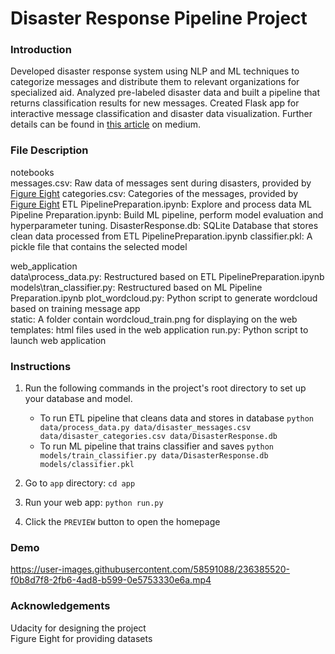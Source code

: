 # Disaster Response Pipeline Project

### Introduction
Developed disaster response system using NLP and ML techniques to categorize messages and distribute them to relevant organizations for specialized aid. Analyzed pre-labeled disaster data and built a pipeline that returns classification results for new messages. Created Flask app for interactive message classification and disaster data visualization. Further details can be found in [this article](https://medium.com/@runqi/i-built-a-disaster-response-pipeline-and-how-did-i-build-it-7b77e6b91076) on medium.

### File Description
notebooks\
  messages.csv: Raw data of messages sent during disasters, provided by [Figure Eight](https://www.figure-eight.com/)
  categories.csv: Categories of the messages, provided by [Figure Eight](https://www.figure-eight.com/)
  ETL PipelinePreparation.ipynb: Explore and process data 
  ML Pipeline Preparation.ipynb: Build ML pipeline, perform model evaluation and hyperparameter tuning.
  DisasterResponse.db: SQLite Database that stores clean data processed from ETL PipelinePreparation.ipynb
  classifier.pkl: A pickle file that contains the selected model

web_application\
  data\process_data.py: Restructured based on ETL PipelinePreparation.ipynb 
  models\tran_classifier.py: Restructured based on ML Pipeline Preparation.ipynb
  plot_wordcloud.py: Python script to generate wordcloud based on training message
  app\
    static: A folder contain wordcloud_train.png for displaying on the web
    templates: html files used in the web application
    run.py: Python script to launch web application
    
### Instructions
1. Run the following commands in the project's root directory to set up your database and model.

    - To run ETL pipeline that cleans data and stores in database
        `python data/process_data.py data/disaster_messages.csv data/disaster_categories.csv data/DisasterResponse.db`
    - To run ML pipeline that trains classifier and saves
        `python models/train_classifier.py data/DisasterResponse.db models/classifier.pkl`

2. Go to `app` directory: `cd app`

3. Run your web app: `python run.py`

4. Click the `PREVIEW` button to open the homepage

### Demo

https://user-images.githubusercontent.com/58591088/236385520-f0b8d7f8-2fb6-4ad8-b599-0e5753330e6a.mp4


### Acknowledgements
Udacity for designing the project  
Figure Eight for providing datasets


